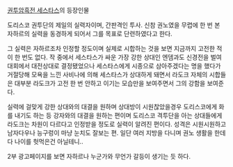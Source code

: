 [권투암흑전 세스타스](%EA%B6%8C%ED%88%AC%EC%95%94%ED%9D%91%EC%A0%84%20%EC%84%B8%EC%8A%A4%ED%83%80%EC%8A%A4.md)의 등장인물

도리스코 권투단의 제일의 실력자이며, 간판격인 투사. 신참 권노였을 무렵에 한 번 본 자하르의 실력을 동경하게 되어서 그를 목표로
단련하였다고 한다.

그 실력은 자하르조차 인정할 정도이며 실제로 시합하는 것을 보면 지금까지 고전한 적이 한 번도 없다. 작 중에서 세스타스가 싸운 가장 강한
상대인 엔뎀과도 신경전을 벌여 대회에서 대전상대로 결정됐었으나 세스타스에게 시종으로 삼아주겠다는 명을 했다가 거절당해 모욕을 느낀 사비나에
의해 세스타스가 상대하게 돼면서 라도크 자체의 시합들은 대부분 라도크가 고전 한 번 안하고 이기는 모습만을 보여주면서 그의 강함을 보여준다.

실력에 걸맞게 강한 상대와의 대결을 원하며 상대방이 시원찮았을경우 도리스코에게 화를 내기도 하는 등 강자와의 대결을 원하는 편이며 도리스코
격투단을 아는 상대들에게 라도크는 차원이 다르다고 인정받을 정도로 실력이 알려진 편이다. 성격은 시원시원하고 남자다우나 능구렁이 마냥 눈치도
잘보는 편. 일단 여러 지방을 다니며 권노 생활을 한데다 나이를 헛먹은건 아닐테니..

2부 광고페이지를 보면 자하르나 누군가와 무언가 갈등이 생기는 듯 하다.

